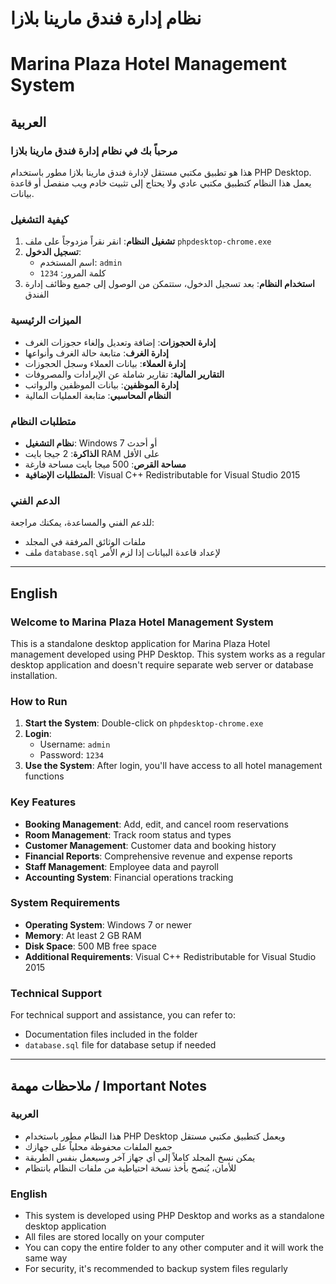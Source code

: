 # نظام إدارة فندق مارينا بلازا
# Marina Plaza Hotel Management System

## العربية

### مرحباً بك في نظام إدارة فندق مارينا بلازا

هذا هو تطبيق مكتبي مستقل لإدارة فندق مارينا بلازا مطور باستخدام PHP Desktop. يعمل هذا النظام كتطبيق مكتبي عادي ولا يحتاج إلى تثبيت خادم ويب منفصل أو قاعدة بيانات.

### كيفية التشغيل

1. **تشغيل النظام**: انقر نقراً مزدوجاً على ملف `phpdesktop-chrome.exe`
2. **تسجيل الدخول**: 
   - اسم المستخدم: `admin`
   - كلمة المرور: `1234`
3. **استخدام النظام**: بعد تسجيل الدخول، ستتمكن من الوصول إلى جميع وظائف إدارة الفندق

### الميزات الرئيسية

- **إدارة الحجوزات**: إضافة وتعديل وإلغاء حجوزات الغرف
- **إدارة الغرف**: متابعة حالة الغرف وأنواعها
- **إدارة العملاء**: بيانات العملاء وسجل الحجوزات
- **التقارير المالية**: تقارير شاملة عن الإيرادات والمصروفات
- **إدارة الموظفين**: بيانات الموظفين والرواتب
- **النظام المحاسبي**: متابعة العمليات المالية

### متطلبات النظام

- **نظام التشغيل**: Windows 7 أو أحدث
- **الذاكرة**: 2 جيجا بايت RAM على الأقل
- **مساحة القرص**: 500 ميجا بايت مساحة فارغة
- **المتطلبات الإضافية**: Visual C++ Redistributable for Visual Studio 2015

### الدعم الفني

للدعم الفني والمساعدة، يمكنك مراجعة:
- ملفات الوثائق المرفقة في المجلد
- ملف `database.sql` لإعداد قاعدة البيانات إذا لزم الأمر

---

## English

### Welcome to Marina Plaza Hotel Management System

This is a standalone desktop application for Marina Plaza Hotel management developed using PHP Desktop. This system works as a regular desktop application and doesn't require separate web server or database installation.

### How to Run

1. **Start the System**: Double-click on `phpdesktop-chrome.exe`
2. **Login**: 
   - Username: `admin`
   - Password: `1234`
3. **Use the System**: After login, you'll have access to all hotel management functions

### Key Features

- **Booking Management**: Add, edit, and cancel room reservations
- **Room Management**: Track room status and types
- **Customer Management**: Customer data and booking history
- **Financial Reports**: Comprehensive revenue and expense reports
- **Staff Management**: Employee data and payroll
- **Accounting System**: Financial operations tracking

### System Requirements

- **Operating System**: Windows 7 or newer
- **Memory**: At least 2 GB RAM
- **Disk Space**: 500 MB free space
- **Additional Requirements**: Visual C++ Redistributable for Visual Studio 2015

### Technical Support

For technical support and assistance, you can refer to:
- Documentation files included in the folder
- `database.sql` file for database setup if needed

---

## ملاحظات مهمة / Important Notes

### العربية
- هذا النظام مطور باستخدام PHP Desktop ويعمل كتطبيق مكتبي مستقل
- جميع الملفات محفوظة محلياً على جهازك
- يمكن نسخ المجلد كاملاً إلى أي جهاز آخر وسيعمل بنفس الطريقة
- للأمان، يُنصح بأخذ نسخة احتياطية من ملفات النظام بانتظام

### English
- This system is developed using PHP Desktop and works as a standalone desktop application
- All files are stored locally on your computer
- You can copy the entire folder to any other computer and it will work the same way
- For security, it's recommended to backup system files regularly